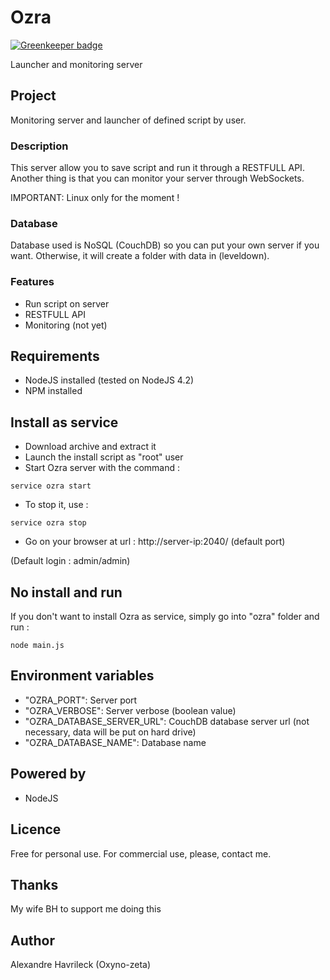# Ozra

[![Greenkeeper badge](https://badges.greenkeeper.io/oxyno-zeta/Ozra.svg)](https://greenkeeper.io/)

Launcher and monitoring server

## Project
Monitoring server and launcher of defined script by user.

### Description
This server allow you to save script and run it through a RESTFULL API.
Another thing is that you can monitor your server through WebSockets.

IMPORTANT: Linux only for the moment !

### Database
Database used is NoSQL (CouchDB) so you can put your own server if you want.
Otherwise, it will create a folder with data in (leveldown).

### Features
- Run script on server
- RESTFULL API
- Monitoring (not yet)

## Requirements
- NodeJS installed (tested on NodeJS 4.2)
- NPM installed

## Install as service
- Download archive and extract it
- Launch the install script as "root" user
- Start Ozra server with the command :
```
service ozra start
```
- To stop it, use :
```
service ozra stop
```
- Go on your browser at url : http://server-ip:2040/ (default port)

(Default login : admin/admin)

## No install and run
If you don't want to install Ozra as service, simply go into "ozra" folder and run :
```
node main.js
```

## Environment variables
- "OZRA_PORT": Server port
- "OZRA_VERBOSE": Server verbose (boolean value)
- "OZRA_DATABASE_SERVER_URL": CouchDB database server url (not necessary, data will be put on hard drive)
- "OZRA_DATABASE_NAME": Database name

## Powered by
- NodeJS

## Licence
Free for personal use. For commercial use, please, contact me.

## Thanks
My wife BH to support me doing this

## Author
Alexandre Havrileck (Oxyno-zeta)

